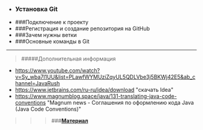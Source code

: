 - ### Установка Git
- ###Подключение к проекту
- ###Регистрация и создание репозитория на GitHub
- ###Зачем нужны ветки
- ###Основные команды в Git
________________________
> #####Дополнительная информация
- https://www.youtube.com/watch?v=Sy_wba7l1UU&list=PLawfWYMUziZqyUL5QDLVbe3j5BKWj42E5&ab_channel=JavaRush
- https://www.jetbrains.com/ru-ru/idea/download "скачать Idea"
- https://www.magnumblog.space/java/131-translating-java-code-conventions "Magnum news - Соглашения по оформлению кода Java (Java Code Conventions)"


>>>###[**Материал**]()
